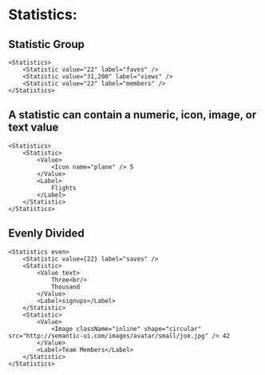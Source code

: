 # Statistics:

## Statistic Group

    <Statistics>
        <Statistic value="22" label="faves" />
        <Statistic value="31,200" label="views" />
        <Statistic value="22" label="members" />
    </Statistics>

## A statistic can contain a numeric, icon, image, or text value

    <Statistics>
        <Statistic>
            <Value>
                <Icon name="plane" /> 5
            </Value>
            <Label>
                Flights
            </Label>
        </Statistic>
    </Statistics>

## Evenly Divided

    <Statistics even>
        <Statistic value={22} label="saves" />
        <Statistic>
            <Value text>
                Three<br/>
                Thousand
            </Value>
            <Label>signups</Label>
        </Statistic>
        <Statistic>
            <Value>
                <Image className="inline" shape="circular" src="http://semantic-ui.com/images/avatar/small/joe.jpg" /> 42
            </Value>
            <Label>Team Members</Label>
        </Statistic>
    </Statistics>


